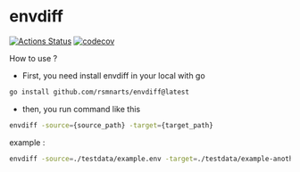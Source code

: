 # envdiff

[![Actions Status](https://github.com/rsmnarts/envdiff/workflows/build/badge.svg)](https://github.com/rsmnarts/envdiff/actions)
[![codecov](https://codecov.io/gh/rsmnarts/envdiff/branch/master/graph/badge.svg)](https://codecov.io/gh/rsmnarts/envdiff)

How to use ?

- First, you need install envdiff in your local with go

```bash
go install github.com/rsmnarts/envdiff@latest
```

- then, you run command like this

```bash
envdiff -source={source_path} -target={target_path}
```

example :

```bash
envdiff -source=./testdata/example.env -target=./testdata/example-another.env
```
